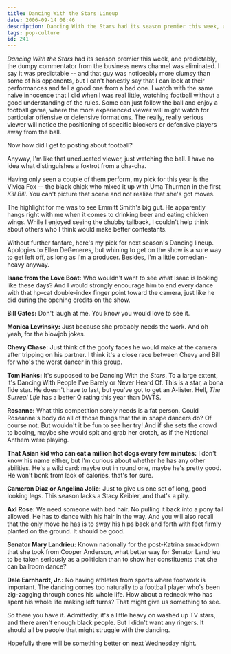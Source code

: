 ```yaml
---
title: Dancing With the Stars Lineup
date: 2006-09-14 08:46
description: Dancing With the Stars had its season premier this week, and predictably, the dumpy commentator from the business news channel was eliminated.  I say it was predictable -- and that guy was noticeably more clumsy than some of his opponents, but I can't honestly say that I can look at their performances and tell a good one from a bad one.  I watch with the same naive innocence that I did when I was real little, watching football without a good understanding of the rules.  Some can just follow the ball and enjoy a football game, where the more experienced viewer will might watch for particular offensive or defensive formations.  The really, really serious viewer will notice the positioning of specific blockers or defensive players away from the ball.
tags: pop-culture
id: 241
---
```

<i>Dancing With the Stars</i> had its season premier this week, and predictably, the dumpy commentator from the business news channel was eliminated.  I say it was predictable -- and that guy was noticeably more clumsy than some of his opponents, but I can't honestly say that I can look at their performances and tell a good one from a bad one.  I watch with the same naive innocence that I did when I was real little, watching football without a good understanding of the rules.  Some can just follow the ball and enjoy a football game, where the more experienced viewer will might watch for particular offensive or defensive formations.  The really, really serious viewer will notice the positioning of specific blockers or defensive players away from the ball.

Now how did I get to posting about football?

Anyway, I'm like that uneducated viewer, just watching the ball.  I have no idea what distinguishes a foxtrot from a cha-cha.

Having only seen a couple of them perform, my pick for this year is the Vivica Fox -- the black chick who mixed it up with Uma Thurman in the first <i>Kill Bill</i>.  You can't picture that scene and not realize that she's got moves.

The highlight for me was to see Emmitt Smith's big gut.  He apparently hangs right with me when it comes to drinking beer and eating chicken wings.  While I enjoyed seeing the chubby tailback, I couldn't help think about others who I think would make better contestants.

Without further fanfare, here's my pick for next season's Dancing lineup.  Apologies to Ellen DeGeneres, but whining to get on the show is a sure way to get left off, as long as I'm a producer.  Besides, I'm a little comedian-heavy anyway.

<b>Isaac from the Love Boat:</b>  Who wouldn't want to see what Isaac is looking like these days?  And I would strongly encourage him to end every dance with that hp-cat double-index finger point toward the camera, just like he did during the opening credits on the show.

<b>Bill Gates:</b>  Don't laugh at me.  You know you would love to see it.

<b>Monica Lewinsky:</b>  Just because she probably needs the work.  And oh yeah, for the blowjob jokes.

<b>Chevy Chase:</b>  Just think of the goofy faces he would make at the camera after tripping on his partner.  I think it's a close race between Chevy and Bill for who's the worst dancer in this group.

<b>Tom Hanks:</b>  It's supposed to be Dancing With the <i>Stars</i>.  To a large extent, it's Dancing With People I've Barely or Never Heard Of.  This is a star, a bona fide star.  He doesn't have to last, but you've got to get an A-lister.  Hell, <i>The Surreal Life</i> has a better Q rating this year than DWTS.

<b>Rosanne:</b>  What this competition sorely needs is a fat person.  Could Roseanne's body do all of those things that the in shape dancers do?  Of course not.  But wouldn't it be fun to see her try!  And if she sets the crowd to booing, maybe she would spit and grab her crotch, as if the National Anthem were playing.

<b>That Asian kid who can eat a million hot dogs every few minutes:</b>  I don't know his name either, but I'm curious about whether he has any other abilities.  He's a wild card:  maybe out in round one, maybe he's pretty good.  He won't bonk from lack of calories, that's for sure.  

<b>Cameron Diaz or Angelina Jolie:</b>  Just to give us one set of long, good looking legs.  This season lacks a Stacy Keibler, and that's a pity.

<b>Axl Rose:</b>  We need someone with bad hair.  No pulling it back into a pony tail allowed.  He has to dance with his hair in the way.  And you will also recall that the only move he has is to sway his hips back and forth with feet firmly planted on the ground.  It should be good.

<b>Senator Mary Landrieu:</b>  Known nationally for the post-Katrina smackdown that she took from Cooper Anderson, what better way for Senator Landrieu to be taken seriously as a politician than to show her constituents that she can ballroom dance?

<b>Dale Earnhardt, Jr.:</b>  No having athletes from sports where footwork is important.  The dancing comes too naturally to a football player who's been zig-zagging through cones his whole life.  How about a redneck who has spent his whole life making left turns?  That might give us something to see.

So there you have it.  Admittedly, it's a little heavy on washed up TV stars, and there aren't enough black people.  But I didn't want any ringers.  It should all be people that might struggle with the dancing.

Hopefully there will be something better on next Wednesday night.
